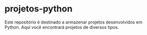 # projetos-python
Este repositório é destinado a armazenar projetos desenvolvidos em Python. Aqui você encontrará projetos de diversos tipos.
